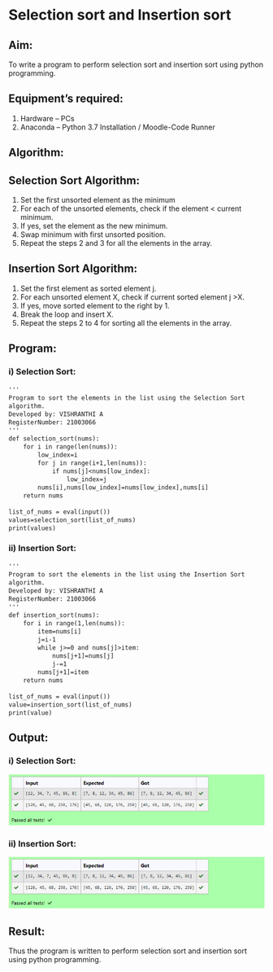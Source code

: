 # Selection sort and Insertion sort
## Aim:
To write a program to perform selection sort and insertion sort using python programming.

## Equipment’s required:
1.	Hardware – PCs
2.	Anaconda – Python 3.7 Installation / Moodle-Code Runner

## Algorithm:
## Selection Sort Algorithm:
1.	Set the first unsorted element as the minimum
2.	For each of the unsorted elements, check if the element < current minimum.
3.	If yes, set the element as the new minimum.
4.	Swap minimum with first unsorted position.
5.	Repeat the steps 2 and 3 for all the elements in the array.

## Insertion Sort Algorithm:
1.	Set the first element as sorted element j.
2.	For each unsorted element X, check if current sorted element j >X.
3.	If yes, move sorted element to the right by 1.
4.	Break the loop and insert X.
5.	Repeat the steps 2 to 4 for sorting all the elements in the array.

## Program:
### i) Selection Sort:
```
''' 
Program to sort the elements in the list using the Selection Sort algorithm.
Developed by: VISHRANTHI A
RegisterNumber: 21003066
'''
def selection_sort(nums):
    for i in range(len(nums)):
        low_index=i
        for j in range(i+1,len(nums)):
            if nums[j]<nums[low_index]:
                low_index=j
        nums[i],nums[low_index]=nums[low_index],nums[i]
    return nums
    
list_of_nums = eval(input())
values=selection_sort(list_of_nums)
print(values)
```
### ii) Insertion Sort:
```
''' 
Program to sort the elements in the list using the Insertion Sort algorithm.
Developed by: VISHRANTHI A
RegisterNumber: 21003066
'''
def insertion_sort(nums):
    for i in range(1,len(nums)):
        item=nums[i]
        j=i-1
        while j>=0 and nums[j]>item:
            nums[j+1]=nums[j]
            j-=1
        nums[j+1]=item
    return nums
    
list_of_nums = eval(input())
value=insertion_sort(list_of_nums)
print(value)
```

## Output:
### i) Selection Sort:
![OUTPUT](./Ex09a.png)

### ii) Insertion Sort:
![OUTPUT](./Ex09b.png)

## Result:
Thus the program is written to perform selection sort and insertion sort using python programming.
